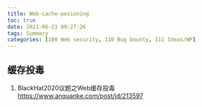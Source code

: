 ```yaml
---
title: Web-cache-posioning
toc: true
date: 2021-06-21 09:27:26
tags: Summary
categories: [100 Web security, 110 Bug bounty, 111 Ideas/WP]
---
```


## 缓存投毒

1. BlackHat2020议题之Web缓存投毒 https://www.anquanke.com/post/id/213597
